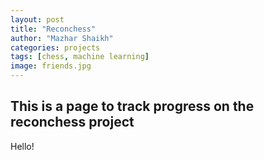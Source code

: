 ```yaml
---
layout: post
title: "Reconchess"
author: "Mazhar Shaikh"
categories: projects
tags: [chess, machine learning]
image: friends.jpg
---
```


## This is a page to track progress on the reconchess project
Hello!